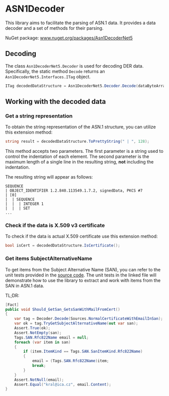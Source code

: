 # ASN1Decoder
This library aims to facilitate the parsing of ASN.1 data. It provides a data decoder and a set of methods for their parsing.

NuGet package: www.nuget.org/packages/Asn1DecoderNet5

## Decoding

The class `Asn1DecoderNet5.Decoder` is used for decoding DER data. Specifically, the static method `Decode` returns an `Asn1DecoderNet5.Interfaces.ITag` object.

```cs
ITag decodedDataStructure = Asn1DecoderNet5.Decoder.Decode(dataByteArray);
```

## Working with the decoded data

### Get a string representation

To obtain the string representation of the ASN.1 structure, you can utilize this extension method:

```cs
string result = decodedDataStructure.ToPrettyString(" | ", 128);
```

This method accepts two parameters. The first parameter is a string used to control the indentation of each element. The second parameter is the maximum length of a single line in the resulting string, **not** including the indentation.

The resulting string will appear as follows:

```Text
SEQUENCE
| OBJECT_IDENTIFIER 1.2.840.113549.1.7.2, signedData, PKCS #7
| [0]
|  | SEQUENCE
|  |  | INTEGER 1
|  |  | SET
...
```

### Check if the data is X.509 v3 certificate

To check if the data is actual X.509 certificate use this extension method:

```cs
bool isCert = decodedDataStructure.IsCertificate();
```

### Get items SubjectAlternativeName 

To get items from the Subject Alternative Name (SAN), you can refer to the unit tests provided in the [source code](https://github.com/AVVI94/ASN1Decoder/blob/main/Asn1DecoderNet5.UnitTests/DecoderTests.cs). The unit tests in the linked file will demonstrate how to use the library to extract and work with items from the SAN in ASN.1 data.

TL;DR:

```cs
[Fact]
public void Should_GetSan_GetsSanWithMailFromCert()
{
    var tag = Decoder.Decode(Sources.NormalCertificateWithEmailInSan);
    var ok = tag.TryGetSubjectAlternativeName(out var san);
    Assert.True(ok);
    Assert.NotEmpty(san);
    Tags.SAN.Rfc822Name email = null;
    foreach (var item in san)
    {
        if (item.ItemKind == Tags.SAN.SanItemKind.Rfc822Name)
        {
            email = (Tags.SAN.Rfc822Name)item;
            break;
        }
    }
    Assert.NotNull(email);
    Assert.Equal("kral@ica.cz", email.Content);
}
```
